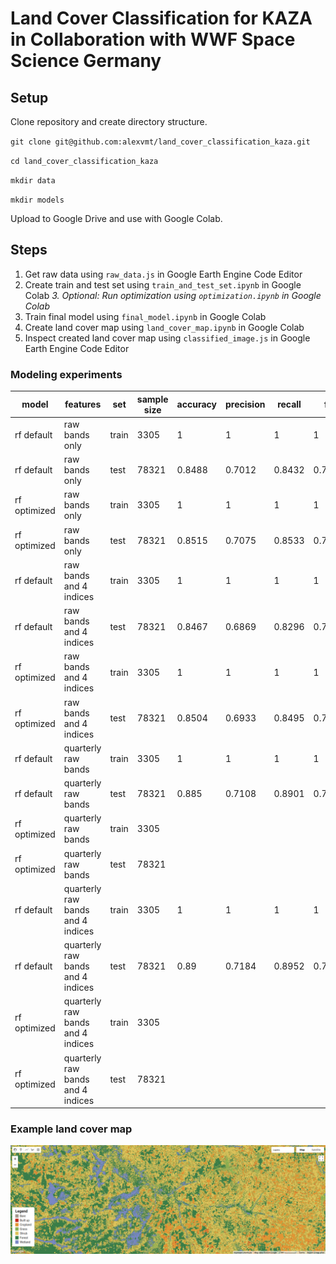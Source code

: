 # Land Cover Classification for KAZA in Collaboration with WWF Space Science Germany

## Setup

Clone repository and create directory structure.

`git clone git@github.com:alexvmt/land_cover_classification_kaza.git`

`cd land_cover_classification_kaza`

`mkdir data`

`mkdir models`

Upload to Google Drive and use with Google Colab.

## Steps

1. Get raw data using `raw_data.js` in Google Earth Engine Code Editor
2. Create train and test set using `train_and_test_set.ipynb` in Google Colab
*3. Optional: Run optimization using `optimization.ipynb` in Google Colab*
4. Train final model using `final_model.ipynb` in Google Colab
5. Create land cover map using `land_cover_map.ipynb` in Google Colab
6. Inspect created land cover map using `classified_image.js` in Google Earth Engine Code Editor

### Modeling experiments

| model        | features                          | set   | sample size | accuracy | precision | recall | f1     |
|--------------|-----------------------------------|-------|-------------|----------|-----------|--------|--------|
| rf default   | raw bands only                    | train | 3305        | 1        | 1         | 1      | 1      |
| rf default   | raw bands only                    | test  | 78321       | 0.8488   | 0.7012    | 0.8432 | 0.7276 |
| rf optimized | raw bands only                    | train | 3305        | 1        | 1         | 1      | 1      |
| rf optimized | raw bands only                    | test  | 78321       | 0.8515   | 0.7075    | 0.8533 | 0.7372 |
| rf default   | raw bands and 4 indices           | train | 3305        | 1        | 1         | 1      | 1      |
| rf default   | raw bands and 4 indices           | test  | 78321       | 0.8467   | 0.6869    | 0.8296 | 0.7143 |
| rf optimized | raw bands and 4 indices           | train | 3305        | 1        | 1         | 1      | 1      |
| rf optimized | raw bands and 4 indices           | test  | 78321       | 0.8504   | 0.6933    | 0.8495 | 0.7256 |
| rf default   | quarterly raw bands               | train | 3305        | 1        | 1         | 1      | 1      |
| rf default   | quarterly raw bands               | test  | 78321       | 0.885    | 0.7108    | 0.8901 | 0.7558 |
| rf optimized | quarterly raw bands               | train | 3305        |          |           |        |        |
| rf optimized | quarterly raw bands               | test  | 78321       |          |           |        |        |
| rf default   | quarterly raw bands and 4 indices | train | 3305        | 1        | 1         | 1      | 1      |
| rf default   | quarterly raw bands and 4 indices | test  | 78321       | 0.89     | 0.7184    | 0.8952 | 0.7608 |
| rf optimized | quarterly raw bands and 4 indices | train | 3305        |          |           |        |        |
| rf optimized | quarterly raw bands and 4 indices | test  | 78321       |          |           |        |        |

### Example land cover map

![example land cover map](example_land_cover_map.png 'example land cover map')
